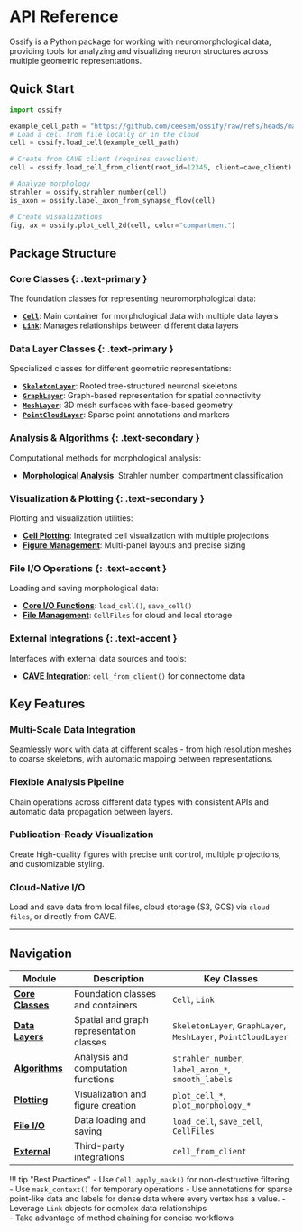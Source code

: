 # API Reference

Ossify is a Python package for working with neuromorphological data, providing tools for analyzing and visualizing neuron structures across multiple geometric representations.

## Quick Start

```python
import ossify

example_cell_path = "https://github.com/ceesem/ossify/raw/refs/heads/main/864691135336055529.osy"
# Load a cell from file locally or in the cloud
cell = ossify.load_cell(example_cell_path)

# Create from CAVE client (requires caveclient)
cell = ossify.load_cell_from_client(root_id=12345, client=cave_client)

# Analyze morphology
strahler = ossify.strahler_number(cell)
is_axon = ossify.label_axon_from_synapse_flow(cell)

# Create visualizations
fig, ax = ossify.plot_cell_2d(cell, color="compartment")
```

## Package Structure

### **Core Classes** {: .text-primary }
The foundation classes for representing neuromorphological data:

- **[`Cell`](core.md#ossify.Cell)**: Main container for morphological data with multiple data layers
- **[`Link`](core.md#ossify.Link)**: Manages relationships between different data layers

### **Data Layer Classes** {: .text-primary }
Specialized classes for different geometric representations:

- **[`SkeletonLayer`](layers.md#ossify.SkeletonLayer)**: Rooted tree-structured neuronal skeletons
- **[`GraphLayer`](layers.md#ossify.GraphLayer)**: Graph-based representation for spatial connectivity
- **[`MeshLayer`](layers.md#ossify.MeshLayer)**: 3D mesh surfaces with face-based geometry  
- **[`PointCloudLayer`](layers.md#ossify.PointCloudLayer)**: Sparse point annotations and markers

### **Analysis & Algorithms** {: .text-secondary }
Computational methods for morphological analysis:

- **[Morphological Analysis](algorithms.md#morphological-analysis)**: Strahler number, compartment classification

### **Visualization & Plotting** {: .text-secondary }
Plotting and visualization utilities:

- **[Cell Plotting](plotting.md#cell-plotting)**: Integrated cell visualization with multiple projections
- **[Figure Management](plotting.md#figure-management)**: Multi-panel layouts and precise sizing

### **File I/O Operations** {: .text-accent }
Loading and saving morphological data:

- **[Core I/O Functions](io.md#core-functions)**: `load_cell()`, `save_cell()`
- **[File Management](io.md#file-management)**: `CellFiles` for cloud and local storage

### **External Integrations** {: .text-accent }
Interfaces with external data sources and tools:

- **[CAVE Integration](external.md#cave-integration)**: `cell_from_client()` for connectome data

## Key Features

### **Multi-Scale Data Integration**
Seamlessly work with data at different scales - from high resolution meshes to coarse skeletons, with automatic mapping between representations.

### **Flexible Analysis Pipeline**
Chain operations across different data types with consistent APIs and automatic data propagation between layers.

### **Publication-Ready Visualization**
Create high-quality figures with precise unit control, multiple projections, and customizable styling.

### **Cloud-Native I/O**
Load and save data from local files, cloud storage (S3, GCS) via `cloud-files`, or directly from CAVE.

---

## Navigation

| Module | Description | Key Classes |
|--------|-------------|-------------|
| **[Core Classes](core.md)** | Foundation classes and containers | `Cell`, `Link` |
| **[Data Layers](layers.md)** | Spatial and graph representation classes | `SkeletonLayer`, `GraphLayer`, `MeshLayer`, `PointCloudLayer` |
| **[Algorithms](algorithms.md)** | Analysis and computation functions | `strahler_number`, `label_axon_*`, `smooth_labels` |
| **[Plotting](plotting.md)** | Visualization and figure creation | `plot_cell_*`, `plot_morphology_*` |
| **[File I/O](io.md)** | Data loading and saving | `load_cell`, `save_cell`, `CellFiles` |
| **[External](external.md)** | Third-party integrations | `cell_from_client` |

!!! tip "Best Practices"
    - Use `Cell.apply_mask()` for non-destructive filtering
    - Use `mask_context()` for temporary operations
    - Use annotations for sparse point-like data and labels for dense data where every vertex has a value.
    - Leverage `Link` objects for complex data relationships  
    - Take advantage of method chaining for concise workflows
